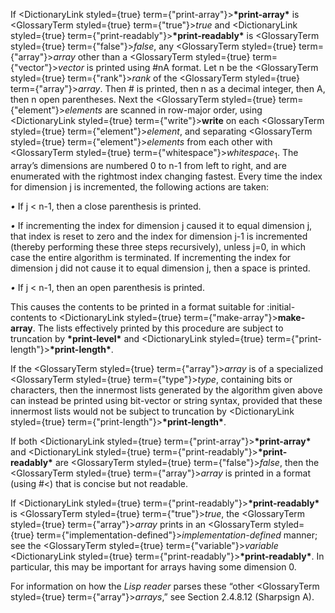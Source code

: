  



If <DictionaryLink styled={true} term={"print-array"}><b>\*print-array\*</b></DictionaryLink> is <GlossaryTerm styled={true} term={"true"}><i>true</i></GlossaryTerm> and <DictionaryLink styled={true} term={"print-readably"}><b>\*print-readably\*</b></DictionaryLink> is <GlossaryTerm styled={true} term={"false"}><i>false</i></GlossaryTerm>, any <GlossaryTerm styled={true} term={"array"}><i>array</i></GlossaryTerm> other than a <GlossaryTerm styled={true} term={"vector"}><i>vector</i></GlossaryTerm> is printed using #nA format. Let n be the <GlossaryTerm styled={true} term={"rank"}><i>rank</i></GlossaryTerm> of the <GlossaryTerm styled={true} term={"array"}><i>array</i></GlossaryTerm>. Then # is printed, then n as a decimal integer, then A, then n open parentheses. Next the <GlossaryTerm styled={true} term={"element"}><i>elements</i></GlossaryTerm> are scanned in row-major order, using <DictionaryLink styled={true} term={"write"}><b>write</b></DictionaryLink> on each <GlossaryTerm styled={true} term={"element"}><i>element</i></GlossaryTerm>, and separating <GlossaryTerm styled={true} term={"element"}><i>elements</i></GlossaryTerm> from each other with <GlossaryTerm styled={true} term={"whitespace"}><i>whitespace</i></GlossaryTerm><sub>1</sub>. The array’s dimensions are numbered 0 to n-1 from left to right, and are enumerated with the rightmost index changing fastest. Every time the index for dimension j is incremented, the following actions are taken: 



*•* If j &lt; n-1, then a close parenthesis is printed. 



*•* If incrementing the index for dimension j caused it to equal dimension j, that index is reset to zero and the index for dimension j-1 is incremented (thereby performing these three steps recursively), unless j=0, in which case the entire algorithm is terminated. If incrementing the index for dimension j did not cause it to equal dimension j, then a space is printed. 



*•* If j &lt; n-1, then an open parenthesis is printed. 



This causes the contents to be printed in a format suitable for :initial-contents to <DictionaryLink styled={true} term={"make-array"}><b>make-array</b></DictionaryLink>. The lists effectively printed by this procedure are subject to truncation by **\*print-level\*** and <DictionaryLink styled={true} term={"print-length"}><b>\*print-length\*</b></DictionaryLink>. 



If the <GlossaryTerm styled={true} term={"array"}><i>array</i></GlossaryTerm> is of a specialized <GlossaryTerm styled={true} term={"type"}><i>type</i></GlossaryTerm>, containing bits or characters, then the innermost lists generated by the algorithm given above can instead be printed using bit-vector or string syntax, provided that these innermost lists would not be subject to truncation by <DictionaryLink styled={true} term={"print-length"}><b>\*print-length\*</b></DictionaryLink>. 



If both <DictionaryLink styled={true} term={"print-array"}><b>\*print-array\*</b></DictionaryLink> and <DictionaryLink styled={true} term={"print-readably"}><b>\*print-readably\*</b></DictionaryLink> are <GlossaryTerm styled={true} term={"false"}><i>false</i></GlossaryTerm>, then the <GlossaryTerm styled={true} term={"array"}><i>array</i></GlossaryTerm> is printed in a format (using #&lt;) that is concise but not readable. 



If <DictionaryLink styled={true} term={"print-readably"}><b>\*print-readably\*</b></DictionaryLink> is <GlossaryTerm styled={true} term={"true"}><i>true</i></GlossaryTerm>, the <GlossaryTerm styled={true} term={"array"}><i>array</i></GlossaryTerm> prints in an <GlossaryTerm styled={true} term={"implementation-defined"}><i>implementation-defined</i></GlossaryTerm> manner; see the <GlossaryTerm styled={true} term={"variable"}><i>variable</i></GlossaryTerm> <DictionaryLink styled={true} term={"print-readably"}><b>\*print-readably\*</b></DictionaryLink>. In particular, this may be important for arrays having some dimension 0. 



For information on how the *Lisp reader* parses these “other <GlossaryTerm styled={true} term={"array"}><i>arrays</i></GlossaryTerm>,” see Section 2.4.8.12 (Sharpsign A). 



